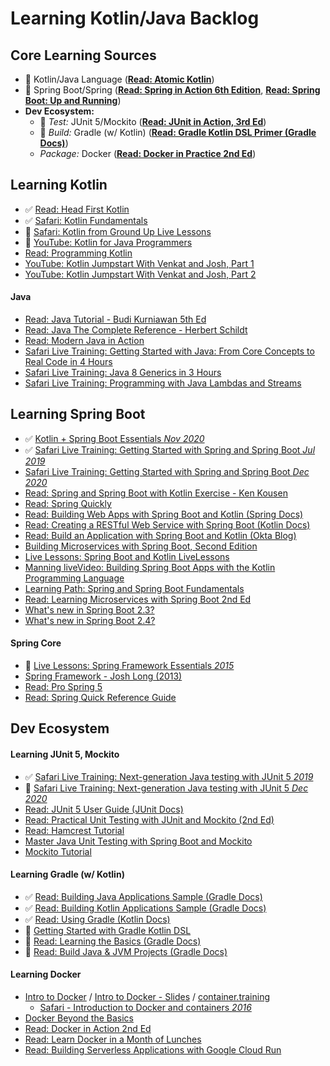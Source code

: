 # Learning Kotlin/Java Backlog

## Core Learning Sources
- 🚧 Kotlin/Java Language (**[Read: Atomic Kotlin](https://www.atomickotlin.com/atomickotlin/)**)
- 🚧 Spring Boot/Spring (**[Read: Spring in Action 6th Edition](https://livebook.manning.com/book/spring-in-action-sixth-edition?origin=dashboard)**, **[Read: Spring Boot: Up and Running](https://learning.oreilly.com/library/view/spring-boot-up/9781492076971/)**)
- **Dev Ecosystem:**
  - 🚧 *Test:* JUnit 5/Mockito (**[Read: JUnit in Action, 3rd Ed](https://livebook.manning.com/book/junit-in-action-third-edition/welcome/v-6/)**)
  - 🚧 *Build:* Gradle (w/ Kotlin) (**[Read: Gradle Kotlin DSL Primer (Gradle Docs)](https://docs.gradle.org/current/userguide/kotlin_dsl.html)**)
  - *Package:* Docker (**[Read: Docker in Practice 2nd Ed](https://learning.oreilly.com/library/view/docker-in-practice/9781617294808/)**)

## Learning Kotlin
- ✅ [Read: Head First Kotlin](https://learning.oreilly.com/library/view/head-first-kotlin/9781491996683/)
- ✅ [Safari: Kotlin Fundamentals](https://learning.oreilly.com/live-training/courses/kotlin-fundamentals/0636920467892/)
- 🚧 [Safari: Kotlin from Ground Up Live Lessons](https://learning.oreilly.com/videos/kotlin-from-the/9780135263631/)
- 🚧 [YouTube: Kotlin for Java Programmers](https://www.youtube.com/watch?v=fsNhjYgXxlg)
- [Read: Programming Kotlin](https://learning.oreilly.com/library/view/programming-kotlin/9781680507287/f_0004.xhtml)
- [YouTube: Kotlin Jumpstart With Venkat and Josh, Part 1](https://vimeo.com/334594419)
- [YouTube: Kotlin Jumpstart With Venkat and Josh, Part 2](https://vimeo.com/334638403)

#### Java
- [Read: Java Tutorial - Budi Kurniawan 5th Ed](https://brainysoftware.com/book/9781771970365)
- [Read: Java The Complete Reference - Herbert Schildt](https://learning.oreilly.com/library/view/java-the-complete/9781260440249/)
- [Read: Modern Java in Action](https://learning.oreilly.com/library/view/modern-java-in/9781617293566/)
- [Safari Live Training: Getting Started with Java: From Core Concepts to Real Code in 4 Hours](https://learning.oreilly.com/live-training/courses/getting-started-with-java-from-core-concepts-to-real-code-in-4-hours/0636920318637/)
- [Safari Live Training: Java 8 Generics in 3 Hours](https://learning.oreilly.com/live-training/courses/java-8-generics-in-3-hours/0636920306481/)
- [Safari Live Training: Programming with Java Lambdas and Streams](https://learning.oreilly.com/live-training/courses/programming-with-java-lambdas-and-streams/0636920335337/)

## Learning Spring Boot
- ✅ [Kotlin + Spring Boot Essentials *Nov 2020*](https://learning.oreilly.com/live-training/courses/kotlin-spring-boot-essentials/0636920463443/)
- ✅ [Safari Live Training: Getting Started with Spring and Spring Boot *Jul 2019*](https://learning.oreilly.com/live-training/courses/getting-started-with-spring-and-spring-boot/0636920277156/)
- [Safari Live Training: Getting Started with Spring and Spring Boot *Dec 2020*]()
- [Read: Spring and Spring Boot with Kotlin Exercise - Ken Kousen](http://www.kousenit.com/springbootkotlin/)
- [Read: Spring Quickly](https://www.manning.com/books/spring-quickly?query=spring)
- [Read: Building Web Apps with Spring Boot and Kotlin (Spring Docs)](https://spring.io/guides/tutorials/spring-boot-kotlin/)
- [Read: Creating a RESTful Web Service with Spring Boot (Kotlin Docs)](https://kotlinlang.org/docs/tutorials/spring-boot-restful.html)
- [Read: Build an Application with Spring Boot and Kotlin (Okta Blog)](https://developer.okta.com/blog/2019/09/17/build-a-spring-boot-kotlin-app)
- [Building Microservices with Spring Boot, Second Edition](https://learning.oreilly.com/videos/building-microservices-with/9780134678658/)
- [Live Lessons: Spring Boot and Kotlin LiveLessons](https://learning.oreilly.com/videos/spring-boot-and/9780136836377/)
- [Manning liveVideo: Building Spring Boot Apps with the Kotlin Programming Language](https://livevideo.manning.com/module/81_1_1/building-spring-boot-applications-with-the-kotlin-programming-language/introduction/introduction?)
- [Learning Path: Spring and Spring Boot Fundamentals](https://learning.oreilly.com/learning-paths/learning-path-spring/9781492055334/)
- [Read: Learning Microservices with Spring Boot 2nd Ed](https://github.com/Apress/learn-microservices-spring-boot-2e)
- [What's new in Spring Boot 2.3?](https://spring.io/blog/2020/06/18/what-s-new-in-spring-boot-2-3)
- [What's new in Spring Boot 2.4?](https://spring.io/blog/2020/11/12/spring-boot-2-4-0-available-now)

#### Spring Core
- 🚧 [Live Lessons: Spring Framework Essentials *2015*](https://learning.oreilly.com/videos/spring-framework-essentials/9781491942680)
- [Spring Framework - Josh Long (2013)](https://learning.oreilly.com/videos/spring-framework/9780133477252/)
- [Read: Pro Spring 5](https://learning.oreilly.com/library/view/pro-spring-5/9781484228081/A315511_5_En_1_Chapter.html)
- [Read: Spring Quick Reference Guide](https://learning.oreilly.com/library/view/spring-quick-reference/9781484261446/)

## Dev Ecosystem

#### Learning JUnit 5, Mockito
- ✅ [Safari Live Training: Next-generation Java testing with JUnit 5 *2019*](https://learning.oreilly.com/live-training/courses/next-generation-java-testing-with-junit-5/0636920277316/)
- 🚧 [Safari Live Training: Next-generation Java testing with JUnit 5 *Dec 2020*]()
- [Read: JUnit 5 User Guide (JUnit Docs)](https://junit.org/junit5/docs/current/user-guide/#writing-tests)
- [Read: Practical Unit Testing with JUnit and Mockito (2nd Ed)](http://kaczanowscy.pl/books/practical_unit_testing_junit_testng_mockito.html)
- [Read: Hamcrest Tutorial](http://hamcrest.org/JavaHamcrest/tutorial)
- [Master Java Unit Testing with Spring Boot and Mockito](https://learning.oreilly.com/videos/master-java-unit/9781789346077)
- [Mockito Tutorial](https://learning.oreilly.com/videos/mockito-tutorial/9781789135039)


#### Learning Gradle (w/ Kotlin)
- ✅ [Read: Building Java Applications Sample (Gradle Docs)](https://docs.gradle.org/current/samples/sample_building_java_applications.html)
- ✅ [Read: Building Kotlin Applications Sample (Gradle Docs)](https://docs.gradle.org/current/samples/sample_building_kotlin_applications.html)
- ✅ [Read: Using Gradle (Kotlin Docs)](https://kotlinlang.org/docs/reference/using-gradle.html)
- 🚧 [Getting Started with Gradle Kotlin DSL](https://www.youtube.com/watch?v=KN-_q3ss4l0)
- 🚧 [Read: Learning the Basics (Gradle Docs)](https://docs.gradle.org/current/userguide/tutorial_using_tasks.html)
- 🚧 [Read: Build Java & JVM Projects (Gradle Docs)](https://docs.gradle.org/6.7.1/userguide/building_java_projects.html)

#### Learning Docker
- [Intro to Docker](https://www.youtube.com/playlist?list=PLBAFXs0YjviLgqTum8MkspG_8VzGl6C07) / [Intro to Docker - Slides](https://qconsf2017intro.container.training/#1) / [container.training](https://container.training/)
  + [Safari - Introduction to Docker and containers *2016*](https://learning.oreilly.com/videos/the-docker-video/9781491968246/9781491968246-video248904)
- [Docker Beyond the Basics](https://learning.oreilly.com/live-training/courses/docker-beyond-the-basics-ci-cd/0636920344759/)
- [Read: Docker in Action 2nd Ed](https://learning.oreilly.com/library/view/docker-in-action/9781617294761/)
- [Read: Learn Docker in a Month of Lunches](https://learning.oreilly.com/library/view/learn-docker-in/9781617297052/)
- [Read: Building Serverless Applications with Google Cloud Run](https://learning.oreilly.com/library/view/building-serverless-applications/9781492057086/#toc)
